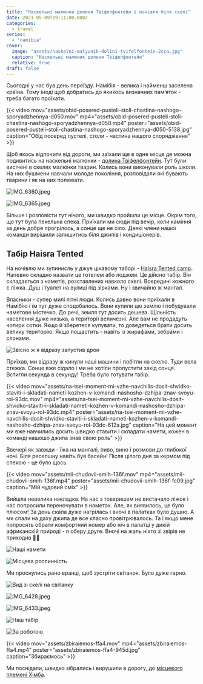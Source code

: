 ```yaml
---
title: "Наскельні малюнки долини Твіфелфонтейн і ночівля біля скелі"
date: 2021-05-09T19:11:00.000Z
categories:
  - travel
series:
  - "namibia"
cover:
  image: "assets/naskelni-malyunik-dolini-tvifelfontein-2cca.jpg"
  caption: "Наскельні малюник долини Твіфелфонтейн"
  relative: true
draft: false
---
```


Сьогодні у нас був день переїзду. Намібія - велика і найменш заселена країна. Тому іноді щоб добратись до якихось визначних пам’яток - треба багато проїхати.

{{< video mov="assets/obid-posered-pusteli-stoli-chastina-nashogo-sporyadzhennya-d050.mov" mp4="assets/obid-posered-pusteli-stoli-chastina-nashogo-sporyadzhennya-d050.mp4" poster="assets/obid-posered-pusteli-stoli-chastina-nashogo-sporyadzhennya-d050-5138.jpg" caption="Обід посеред пустелі, столи - частина нашого спорядження" >}}

Щоб якось відпочити від дороги, ми заїхали ще в одне місце де можна подивитись на наскельні малюнки - [долина Твіфелфонтейн](https://goo.gl/maps/yBAa8BFV15E4ipoH7). Тут були висічені в скелях малюнки тварин. Колись вони виконували роль школи. На них бушмени навчали молоде покоління, розповідали які бувають тварини і як на них полювати.

![IMG_6360.jpeg](assets/img-6360-a347.jpg)

![IMG_6365.jpeg](assets/img-6365-fe90.jpg)

Більше і розповісти тут нічого, ми швидко пройшли це місце. Окрім того, що тут була пекельна спека. Приїхали ми сюди під вечір, коли каміння за день добре прогрілось, а сонце ще не сіло. Деякі члени нашої команди вирішили залишитись біля джипів і кондиціонерів.

## Табір Haisra Tented

На ночівлю ми зупинисль у джуе цікавому таборі - [Haisra Tented camp](https://goo.gl/maps/JcipRCPqywQULdRX6)**.** Напевно складно назвати це готелем або лоджем. Це дійсно табір. Він складається з наметів, розставлених навколо скелі. Всередині кожного є ліжка. Душ і туалет на вулиці під зірками. Ну і звичайно ж мангал.

Власники - супер милі літні люди. Колись давно вони приїхали в Намібію і їм тут дуже сподобалось. Вони купили цю землю і побудували наметове містечко. До речі, земля тут досить дешева. Щільність населення дуже низька, а території величезні. Але вам не продадуть чотири сотки. Якщо й зберетеся купувати, то доведеться брати досить велику територію. Якщо пощастить - навіть із жирафами, зебрами і слонами.

![Звісно ж я відразу запустив дрон](assets/zvisno-zh-ya-vidrazu-zapustiv-dron-d14e.jpg "Звісно ж я відразу запустив дрон")

Приїхав, ми відразу ж кинули наші машини і побігли на скелю. Туди вела стежка. Сонце вже сідало і ми не хотіли пропустити захід сонця. Встигли секунда в секунду! Треба було готувати табір.

{{< video mov="assets/na-tsei-moment-mi-vzhe-navchilis-dosit-shvidko-staviti-i-skladati-nameti-kozhen-v-komandi-nashosho-dzhipa-znav-svoyu-rol-93dc.mov" mp4="assets/na-tsei-moment-mi-vzhe-navchilis-dosit-shvidko-staviti-i-skladati-nameti-kozhen-v-komandi-nashosho-dzhipa-znav-svoyu-rol-93dc.mp4" poster="assets/na-tsei-moment-mi-vzhe-navchilis-dosit-shvidko-staviti-i-skladati-nameti-kozhen-v-komandi-nashosho-dzhipa-znav-svoyu-rol-93dc-612a.jpg" caption="На цей момент ми вже навчились досить швидко ставити і складати намети, кожен в команді нашошо джипа знав свою роль" >}}

Ввечері як завжди - їжа на мангалі, пиво, вино і розмови до глибокої ночі. Біля ресепшну навіть був басейн! Після цілого дня за кермом під спекою - це було щось.

{{< video mov="assets/mii-chudovii-smih-136f.mov" mp4="assets/mii-chudovii-smih-136f.mp4" poster="assets/mii-chudovii-smih-136f-fc09.jpg" caption="Мій чудовий сміх" >}}

Вийшла невелика накладка. На нас з товаришем не вистачало ліжок і нас попросили переночувати в наметах. Але, як виявилось, це було плюсом! За день скала дуже нагрілась і вночі в палатках було душно. А ми спали на даху джипа де все класно провітрювалось. Та і якщо мене попросять обрати комфортний номер або ніч в палатці у дикій африканскій природі - я оберу друге. Вночі на жаль ніхто зі звірів не приходив 🤷‍♂️

![Наші намети](assets/nashi-nameti-9553.jpg "Наші намети")

![Місцева рослинність](assets/mistseva-roslinnist-54f5.jpg "Місцева рослинність")

Ми проснулись рано вранці, щоб зустріти світанок. Було дуже гарно.

![Вид зі скелі на світанку](assets/vid-zi-skeli-na-svitanku-b6f5.jpg "Вид зі скелі на світанку")

![IMG_6428.jpeg](assets/img-6428-80a7.jpg)

![IMG_6433.jpeg](assets/img-6433-bedb.jpg)

![Наш табір](assets/nash-tabir-bb4d.jpg "Наш табір")

![За роботою](assets/za-robotoyu-40a5.jpg "За роботою")

{{< video mov="assets/zbiraiemos-ffa4.mov" mp4="assets/zbiraiemos-ffa4.mp4" poster="assets/zbiraiemos-ffa4-945d.jpg" caption="Збираємось" >}}

Ми поснідали, швидко зібрались і вирушили в дорогу, до [місцевого племені Хімба](/posts/plemya-himba).
